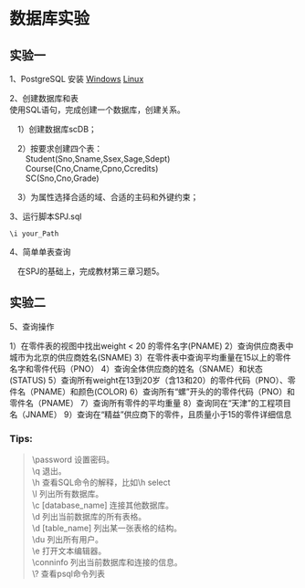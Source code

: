 # 数据库实验
## 实验一
1、PostgreSQL 安装
[Windows](https://www.yiibai.com/postgresql/install-postgresql.html)
[Linux](https://www.cnblogs.com/freeweb/p/8006639.html)


2、创建数据库和表  
使用SQL语句，完成创建一个数据库，创建关系。

&emsp;1）创建数据库scDB；

&emsp;2）按要求创建四个表：  
&emsp;&emsp;Student(Sno,Sname,Ssex,Sage,Sdept)  
&emsp;&emsp;Course(Cno,Cname,Cpno,Ccredits)  
&emsp;&emsp;SC(Sno,Cno,Grade)
  
&emsp;3）为属性选择合适的域、合适的主码和外键约束；

3、运行脚本SPJ.sql
```
\i your_Path
```
4、简单单表查询  

&emsp;在SPJ的基础上，完成教材第三章习题5。

## 实验二
5、查询操作

  1）在零件表的视图中找出weight < 20 的零件名字(PNAME)
  2）查询供应商表中城市为北京的供应商姓名(SNAME)
  3）在零件表中查询平均重量在15以上的零件名字和零件代码（PNO）
  4）查询全体供应商的姓名（SNAME）和状态(STATUS)
  5）查询所有weight在13到20岁（含13和20）的零件代码（PNO）、零件名（PNAME）和颜色(COLOR)
  6）查询所有“螺”开头的的零件代码（PNO）和零件名（PNAME）
  7）查询所有零件的平均重量
  8）查询同在“天津”的工程项目名（JNAME）
  9）查询在“精益”供应商下的零件，且质量小于15的零件详细信息




### Tips:
>\password           设置密码。  
\q                  退出。  
\h                  查看SQL命令的解释，比如\h select    
\l                  列出所有数据库。  
\c [database_name]  连接其他数据库。  
\d                  列出当前数据库的所有表格。  
\d [table_name]     列出某一张表格的结构。  
\du                 列出所有用户。  
\e                  打开文本编辑器。  
\conninfo           列出当前数据库和连接的信息。  
\\?                  查看psql命令列表
